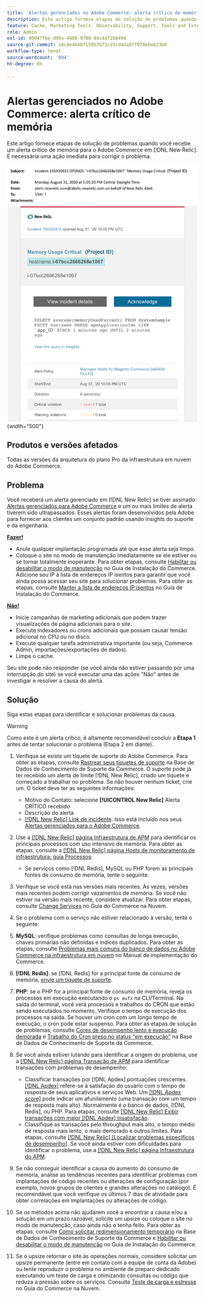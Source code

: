 ```yaml
---
title: 'Alertas gerenciados no Adobe Commerce: alerta crítico de memória'
description: Este artigo fornece etapas de solução de problemas quando você recebe um alerta crítico de memória do Adobe Commerce no [!DNL New Relic]. É necessária uma ação imediata para corrigir o problema.
feature: Cache, Marketing Tools, Observability, Support, Tools and External Services
role: Admin
exl-id: 90047f6e-d90a-4980-9700-84c44f2b8494
source-git-commit: 18c8e466bf15957b73cd3cddda8ff078ebeb23b0
workflow-type: tm+mt
source-wordcount: '894'
ht-degree: 0%

---
```


# Alertas gerenciados no Adobe Commerce: alerta crítico de memória

Este artigo fornece etapas de solução de problemas quando você recebe um alerta crítico de memória para o Adobe Commerce em [!DNL New Relic]. É necessária uma ação imediata para corrigir o problema.

![alerta crítico de disco](../../assets/managed-alerts/memory-critical-magento-managed.png){width="500"}

## Produtos e versões afetados

Todas as versões da arquitetura do plano Pro da infraestrutura em nuvem do Adobe Commerce.

## Problema

Você receberá um alerta gerenciado em [!DNL New Relic] se tiver assinado [Alertas gerenciados para Adobe Commerce](managed-alerts-for-magento-commerce.md) e um ou mais limites de alerta tiverem sido ultrapassados. Esses alertas foram desenvolvidos pela Adobe para fornecer aos clientes um conjunto padrão usando insights do suporte e da engenharia.

<u> **Fazer!** </u>

* Anule qualquer implantação programada até que esse alerta seja limpo.
* Coloque o site no modo de manutenção imediatamente se ele estiver ou se tornar totalmente inoperante. Para obter etapas, consulte [Habilitar ou desabilitar o modo de manutenção](https://experienceleague.adobe.com/en/docs/commerce-operations/installation-guide/tutorials/maintenance-mode) no Guia de Instalação do Commerce. Adicione seu IP à lista de endereços IP isentos para garantir que você ainda possa acessar seu site para solucionar problemas. Para obter as etapas, consulte [Manter a lista de endereços IP isentos](https://experienceleague.adobe.com/en/docs/commerce-operations/installation-guide/tutorials/maintenance-mode#maintain-the-list-of-exempt-ip-addresses) no Guia de Instalação do Commerce.

<u>**Não!**</u>

* Inicie campanhas de marketing adicionais que podem trazer visualizações de página adicionais para o site.
* Execute indexadores ou crons adicionais que possam causar tensão adicional no CPU ou no disco.
* Execute qualquer tarefa administrativa importante (ou seja, Commerce Admin, importações/exportações de dados).
* Limpe o cache.

Seu site pode não responder (se você ainda não estiver passando por uma interrupção do site) se você executar uma das ações &quot;Não&quot; antes de investigar e resolver a causa do alerta.

## Solução

Siga estas etapas para identificar e solucionar problemas da causa.

>[!WARNING]
>
>Como este é um alerta crítico, é altamente recomendável concluir a **Etapa 1** antes de tentar solucionar o problema (Etapa 2 em diante).

1. Verifique se existe um tíquete de suporte do Adobe Commerce. Para obter as etapas, consulte [Rastrear seus tíquetes de suporte](https://experienceleague.adobe.com/en/docs/commerce-knowledge-base/kb/help-center-guide/magento-help-center-user-guide#track-support-case) na Base de Dados de Conhecimento de Suporte da Commerce. O suporte pode já ter recebido um alerta de limite [!DNL New Relic], criado um tíquete e começado a trabalhar no problema. Se não houver nenhum ticket, crie um. O ticket deve ter as seguintes informações:
   * Motivo do Contato: selecione **[!UICONTROL New Relic]** Alerta CRÍTICO recebido
   * Descrição do alerta
   * [[!DNL New Relic] Link de incidente](https://docs.newrelic.com/docs/alerts-applied-intelligence/new-relic-alerts/alert-incidents/view-violation-event-details-incidents). Isso está incluído nos seus [Alertas gerenciados para o Adobe Commerce](managed-alerts-for-magento-commerce.md).

1. Use a [[!DNL New Relic] página Infraestrutura de APM](https://docs.newrelic.com/docs/infrastructure/infrastructure-ui-pages/infra-hosts-ui-page/) para identificar os principais processos com uso intensivo de memória. Para obter as etapas, consulte a [[!DNL New Relic] página Hosts de monitoramento de infraestrutura: guia Processos](https://docs.newrelic.com/docs/infrastructure/infrastructure-ui-pages/infra-hosts-ui-page/#processes):
   * Se serviços como [!DNL Redis], MySQL ou PHP forem as principais fontes de consumo de memória, tente o seguinte:
1. Verifique se você está nas versões mais recentes. Às vezes, versões mais recentes podem corrigir vazamentos de memória. Se você não estiver na versão mais recente, considere atualizar. Para obter etapas, consulte [Change Services](https://experienceleague.adobe.com/docs/commerce-cloud-service/user-guide/configure/service/services-yaml.html) no Guia do Commerce na Nuvem.
1. Se o problema com o serviço não estiver relacionado à versão, tente o seguinte:
1. **MySQL**: verifique problemas como consultas de longa execução, chaves primárias não definidas e índices duplicados. Para obter as etapas, consulte [Problemas mais comuns do banco de dados no Adobe Commerce na infraestrutura em nuvem](https://experienceleague.adobe.com/docs/commerce-operations/implementation-playbook/best-practices/maintenance/resolve-database-performance-issues.html) no Manual de implementação do Commerce.
1. **[!DNL Redis]**: se [!DNL Redis] for a principal fonte de consumo de memória, [envie um tíquete de suporte](https://experienceleague.adobe.com/en/docs/commerce-knowledge-base/kb/help-center-guide/magento-help-center-user-guide#support-case).
1. **PHP**: se o PHP for a principal fonte de consumo de memória, reveja os processos em execução executando o `ps aufx` na CLI/Terminal. Na saída do terminal, você verá processos e trabalhos do CRON que estão sendo executados no momento. Verifique o tempo de execução dos processos na saída. Se houver um cron com um longo tempo de execução, o cron pode estar suspenso. Para obter as etapas de solução de problemas, consulte [Cores de desempenho lento e execução demorada](https://experienceleague.adobe.com/en/docs/commerce-knowledge-base/kb/troubleshooting/miscellaneous/slow-performance-slow-and-long-running-crons) e [Trabalho do Cron preso no status &quot;em execução&quot;](https://experienceleague.adobe.com/en/docs/commerce-knowledge-base/kb/troubleshooting/miscellaneous/cron-job-is-stuck-in-running-status) na Base de Dados de Conhecimento de Suporte da Commerce.
1. Se você ainda estiver lutando para identificar a origem do problema, use a [[!DNL New Relic] página Transação de APM](https://docs.newrelic.com/docs/apm/applications-menu/monitoring/transactions-page-find-specific-performance-problems) para identificar transações com problemas de desempenho:
   * Classificar transações por [!DNL Apdex] pontuações crescentes. [[!DNL Apdex]](https://docs.newrelic.com/docs/apm/new-relic-apm/apdex/apdex-measure-user-satisfaction) refere-se à satisfação do usuário com o tempo de resposta de seus aplicativos e serviços Web. Um [[!DNL Apdex score]](managed-alerts-for-magento-commerce-apdex-warning-alert.md) pode indicar um afunilamento (uma transação com um tempo de resposta mais alto). Normalmente é o banco de dados, [!DNL &#x200B; Redis], ou PHP. Para etapas, consulte [[!DNL New Relic] Exibir transações com maior [!DNL Apdex] insatisfação](https://docs.newrelic.com/docs/apm/new-relic-apm/apdex/view-your-apdex-score#apdex-dissat).
   * Classifique as transações pelo throughput mais alto, o tempo médio de resposta mais lento, o mais demorado e outros limites. Para etapas, consulte [[!DNL New Relic] [Localizar problemas específicos de desempenho]](https://docs.newrelic.com/docs/apm/applications-menu/monitoring/transactions-page-find-specific-performance-problems). Se você ainda estiver com dificuldades para identificar o problema, use a [[!DNL New Relic] página Infraestrutura do APM](https://docs.newrelic.com/docs/infrastructure/infrastructure-ui-pages/infra-hosts-ui-page/).
1. Se não conseguir identificar a causa do aumento do consumo de memória, analise as tendências recentes para identificar problemas com implantações de código recentes ou alterações de configuração (por exemplo, novos grupos de clientes e grandes alterações no catálogo). É recomendável que você verifique os últimos 7 dias de atividade para obter correlações em implantações ou alterações de código.
1. Se os métodos acima não ajudarem você a encontrar a causa e/ou a solução em um prazo razoável, solicite um upsize ou coloque o site no modo de manutenção, caso ainda não o tenha feito. Para obter as etapas, consulte [Como solicitar redimensionamento temporário](https://experienceleague.adobe.com/en/docs/commerce-knowledge-base/kb/how-to/how-to-request-temporary-magento-upsize) na Base de Dados de Conhecimento de Suporte da Commerce e [Habilitar ou desabilitar o modo de manutenção](https://experienceleague.adobe.com/en/docs/commerce-operations/installation-guide/tutorials/maintenance-mode) no Guia de Instalação do Commerce.
1. Se o upsize retornar o site às operações normais, considere solicitar um upsize permanente (entre em contato com a equipe de conta da Adobe) ou tente reproduzir o problema no ambiente de preparo dedicado executando um teste de carga e otimizando consultas ou código que reduza a pressão sobre os serviços. Consulte [Teste de carga e estresse](https://experienceleague.adobe.com/en/docs/commerce-cloud-service/user-guide/develop/test/staging-and-production#load-and-stress-testing) no Guia do Commerce na Nuvem.

